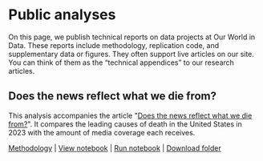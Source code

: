 # Public analyses

On this page, we publish technical reports on data projects at Our World in Data. These reports include methodology, replication code, and supplementary data or figures. They often support live articles on our site. You can think of them as the “technical appendices” to our research articles.

## Does the news reflect what we die from?

This analysis accompanies the article "[Does the news reflect what we die from?](https://ourworldindata.org/does-the-news-reflect-what-we-die-from)". It compares the leading causes of death in the United States in 2023 with the amount of media coverage each receives.

[Methodology](media_deaths/methodology.md) | [View notebook](media_deaths/media_deaths_analysis.ipynb) | [Run notebook](https://colab.research.google.com/github/owid/etl/blob/master/docs/analyses/media_deaths/media_deaths_analysis.ipynb) | [Download folder](https://catalog.owid.io/analyses/media-deaths-analysis.zip)
